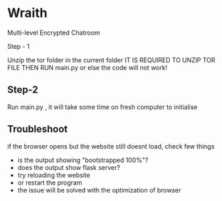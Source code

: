 # Wraith
Multi-level Encrypted Chatroom

Step - 1

Unzip the tor folder in the current folder
IT IS REQUIRED TO UNZIP TOR FILE THEN RUN main.py or else the code will not work!

## Step-2
Run main.py , it will take some time on fresh computer to initialise

## Troubleshoot
if the browser opens but the website still doesnt load, check few things
- is the output showing "bootstrapped 100%"?
- does the output show flask server?
- try reloading the website
- or restart the program
- the issue will be solved with the optimization of browser

